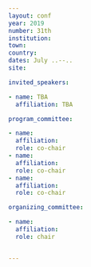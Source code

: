 ```yaml
---
layout: conf
year: 2019
number: 31th
institution:
town:
country:
dates: July ..--..
site: 

invited_speakers:

- name: TBA
  affiliation: TBA

program_committee:

- name:
  affiliation:
  role: co-chair
- name:
  affiliation:
  role: co-chair
- name:
  affiliation:
  role: co-chair

organizing_committee:

- name:
  affiliation:
  role: chair


---
```

